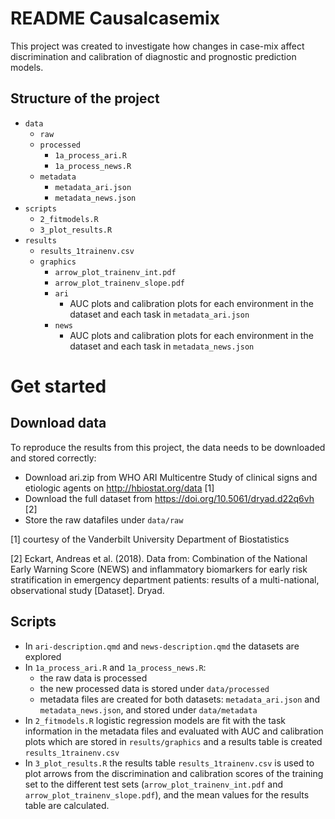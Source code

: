 # README Causalcasemix
This project was created to investigate how changes in case-mix affect discrimination and calibration of diagnostic and prognostic prediction models. 

## Structure of the project
- `data`
  - `raw`
  - `processed`
    - `1a_process_ari.R`
    - `1a_process_news.R`
  - `metadata`
    - `metadata_ari.json`
    - `metadata_news.json`
- `scripts`
  - `2_fitmodels.R`
  - `3_plot_results.R`
- `results`
  - `results_1trainenv.csv`
  - `graphics`
    - `arrow_plot_trainenv_int.pdf`
    - `arrow_plot_trainenv_slope.pdf`
    - `ari`
      - AUC plots and calibration plots for each environment in the dataset and each task in `metadata_ari.json`
    - `news`
      - AUC plots and calibration plots for each environment in the dataset and each task in `metadata_news.json`

# Get started
## Download data
To reproduce the results from this project, the data needs to be downloaded and stored correctly:
- Download ari.zip from WHO ARI Multicentre Study of clinical signs and etiologic agents on http://hbiostat.org/data [1]
- Download the full dataset from https://doi.org/10.5061/dryad.d22q6vh [2]
- Store the raw datafiles under `data/raw`

[1] courtesy of the Vanderbilt University Department of Biostatistics

[2] Eckart, Andreas et al. (2018). Data from: Combination of the National Early Warning Score (NEWS) and inflammatory biomarkers for early risk stratification in emergency department patients: results of a multi-national, observational study [Dataset]. Dryad. 

## Scripts
- In `ari-description.qmd` and `news-description.qmd` the datasets are explored
- In `1a_process_ari.R` and `1a_process_news.R`:
  -   the raw data is processed
  -   the new processed data is stored under `data/processed`
  -   metadata files are created for both datasets: `metadata_ari.json` and `metadata_news.json`, and stored under `data/metadata`
- In `2_fitmodels.R` logistic regression models are fit with the task information in the metadata files and evaluated with AUC and calibration plots which are stored in `results/graphics` and a results table is created `results_1trainenv.csv`
- In `3_plot_results.R` the results table `results_1trainenv.csv` is used to plot arrows from the discrimination and calibration scores of the training set to the different test sets (`arrow_plot_trainenv_int.pdf` and `arrow_plot_trainenv_slope.pdf`), and the mean values for the results table are calculated.

